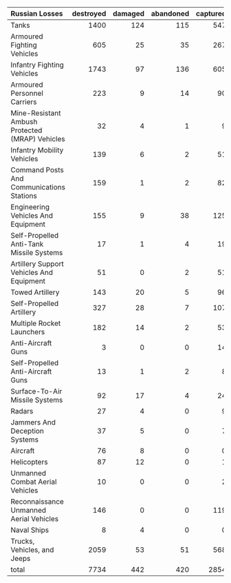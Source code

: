| Russian Losses                                   |   destroyed |   damaged |   abandoned |   captured |   total |
|:-------------------------------------------------|------------:|----------:|------------:|-----------:|--------:|
| Tanks                                            |        1400 |       124 |         115 |        547 |    2186 |
| Armoured Fighting Vehicles                       |         605 |        25 |          35 |        267 |     932 |
| Infantry Fighting Vehicles                       |        1743 |        97 |         136 |        605 |    2581 |
| Armoured Personnel Carriers                      |         223 |         9 |          14 |         90 |     336 |
| Mine-Resistant Ambush Protected  (MRAP) Vehicles |          32 |         4 |           1 |          9 |      46 |
| Infantry Mobility Vehicles                       |         139 |         6 |           2 |         51 |     198 |
| Command Posts And Communications Stations        |         159 |         1 |           2 |         82 |     244 |
| Engineering Vehicles And Equipment               |         155 |         9 |          38 |        125 |     327 |
| Self-Propelled Anti-Tank Missile Systems         |          17 |         1 |           4 |         19 |      41 |
| Artillery Support Vehicles And Equipment         |          51 |         0 |           2 |         51 |     104 |
| Towed Artillery                                  |         143 |        20 |           5 |         96 |     264 |
| Self-Propelled Artillery                         |         327 |        28 |           7 |        107 |     469 |
| Multiple Rocket Launchers                        |         182 |        14 |           2 |         53 |     251 |
| Anti-Aircraft Guns                               |           3 |         0 |           0 |         14 |      17 |
| Self-Propelled Anti-Aircraft Guns                |          13 |         1 |           2 |          8 |      24 |
| Surface-To-Air Missile Systems                   |          92 |        17 |           4 |         24 |     137 |
| Radars                                           |          27 |         4 |           0 |          9 |      40 |
| Jammers And Deception Systems                    |          37 |         5 |           0 |          7 |      49 |
| Aircraft                                         |          76 |         8 |           0 |          0 |      84 |
| Helicopters                                      |          87 |        12 |           0 |          1 |     100 |
| Unmanned Combat Aerial Vehicles                  |          10 |         0 |           0 |          2 |      12 |
| Reconnaissance Unmanned Aerial Vehicles          |         146 |         0 |           0 |        119 |     265 |
| Naval Ships                                      |           8 |         4 |           0 |          0 |      12 |
| Trucks, Vehicles, and Jeeps                      |        2059 |        53 |          51 |        568 |    2731 |
| total                                            |        7734 |       442 |         420 |       2854 |   11450 |
